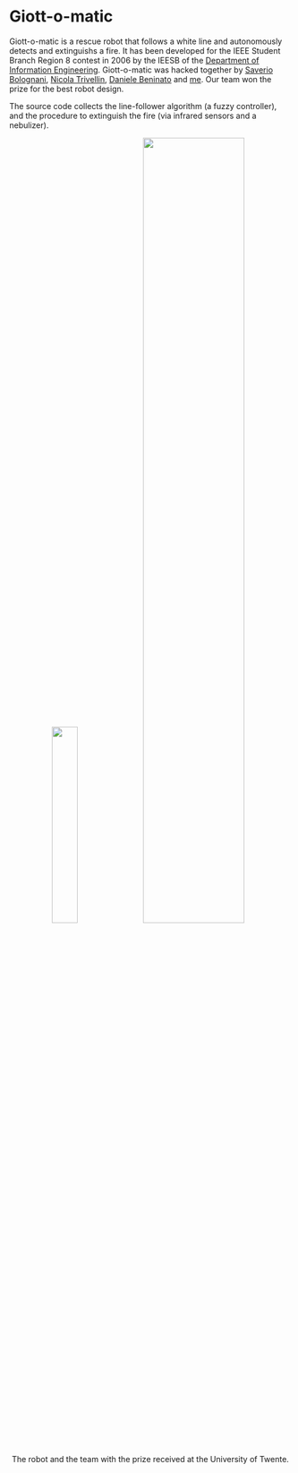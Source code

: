 Giott-o-matic
=======


Giott-o-matic is a rescue robot that follows a white line and autonomously detects and extinguishs a fire. It has been developed for the IEEE Student Branch Region 8 contest in 2006 by the IEESB of the [Department of Information Engineering](http://www.dei.unipd.it/wdyn/index.php?lingua=en). Giott-o-matic was hacked together by [Saverio Bolognani](http://www.dei.unipd.it/~sbologna/), [Nicola Trivellin](http://it.linkedin.com/pub/nicola-trivellin/67/b5/65), [Daniele Beninato](http://www.linkedin.com/in/dbeninato) and [me](www.filippozanella.com). Our team won the prize for the best robot design.

The source code collects the line-follower algorithm (a fuzzy controller), and the procedure to extinguish the fire (via infrared sensors and a nebulizer).

<p align="center">
<img src="http://www.filippozanella.com/wp-content/uploads/2013/12/giottomatic_robot.png" width="30%"/>
<img src="http://www.filippozanella.com/wp-content/uploads/2013/12/giottomatic_team.png" width="60%"/>
</p>

<p align="center">
The robot and the team with the prize received at the University of Twente.
</p>



